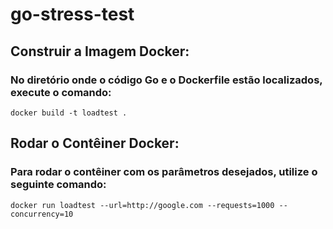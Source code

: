 # go-stress-test

## Construir a Imagem Docker:

### No diretório onde o código Go e o Dockerfile estão localizados, execute o comando:

` docker build -t loadtest . `

## Rodar o Contêiner Docker:

### Para rodar o contêiner com os parâmetros desejados, utilize o seguinte comando:

` docker run loadtest --url=http://google.com --requests=1000 --concurrency=10 `